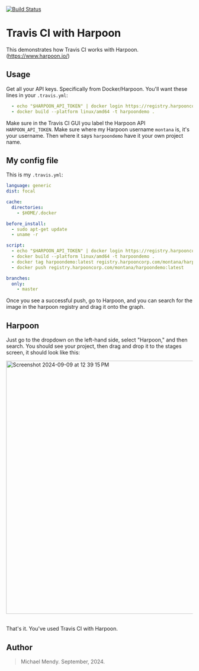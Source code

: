 [![Build Status](https://app.travis-ci.com/Montana/travis-harpoon.svg?token=U865GtC2ptqX3Ezf3Fzb&branch=master)](https://app.travis-ci.com/Montana/travis-harpoon)

# Travis CI with Harpoon 
This demonstrates how Travis CI works with Harpoon. (https://www.harpoon.io/)

## Usage 

Get all your API keys. Specifically from Docker/Harpoon. You'll want these lines in your `.travis.yml`:

```yaml
  - echo "$HARPOON_API_TOKEN" | docker login https://registry.harpooncorp.com -u montana --password-stdin
  - docker build --platform linux/amd64 -t harpoondemo .
```

Make sure in the Travis CI GUI you label the Harpoon API `HARPOON_API_TOKEN`. Make sure where my Harpoon username `montana` is, it's your username. Then where it says `harpoondemo` have it your own project name. 

## My config file

This is my `.travis.yml`:

```yaml
language: generic
dist: focal

cache:
  directories:
    - $HOME/.docker

before_install:
  - sudo apt-get update
  - uname -r 

script:
  - echo "$HARPOON_API_TOKEN" | docker login https://registry.harpooncorp.com -u montana --password-stdin
  - docker build --platform linux/amd64 -t harpoondemo .
  - docker tag harpoondemo:latest registry.harpooncorp.com/montana/harpoondemo:latest
  - docker push registry.harpooncorp.com/montana/harpoondemo:latest

branches:
  only:
    - master
```
Once you see a successful push, go to Harpoon, and you can search for the image in the harpoon registry and drag it onto the graph.

## Harpoon 

Just go to the dropdown on the left-hand side, select "Harpoon," and then search. You should see your project, then drag and drop it to the stages screen, it should look like this: 

<img width="682" alt="Screenshot 2024-09-09 at 12 39 15 PM" src="https://github.com/user-attachments/assets/53a97dba-5399-4fd2-82dc-4e4ce4b517ea">

<br>That's it. You've used Travis CI with Harpoon.</br>

## Author 

>Michael Mendy. September, 2024. 













